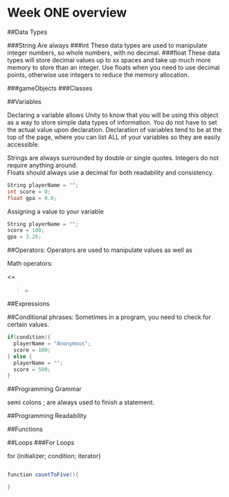 # Week ONE overview


##Data Types

###String
  Are always
###int
  These data types are used to manipulate integer numbers, so whole numbers, with no decimal.
###float
  These data types will store decimal values up to xx spaces and take up much more memory to store than an integer.  Use floats when you need to use decimal points, otherwise use integers to reduce the memory allocation.



###gameObjects
###Classes


##Variables

Declaring a variable allows Unity to know that you will be using this object as a way to store simple data types of information. You do not have to set the actual value upon declaration.  Declaration of variables tend to be at the top of the page, where you can list ALL of your variables so they are easily accessible.  

Strings are always surrounded by double or single quotes.
Integers do not require anything around.  
Floats should always use a decimal for both readability and consistency.

```C#
String playerName = "";
int score = 0;
float gpa = 0.0;

```

Assigning a value to your variable

```C#
String playerName = "";
score = 100;
gpa = 3.26;
```





##Operators:
Operators are used to manipulate values as well as

Math operators:



<=
>=

##Expressions



##Conditional phrases:
Sometimes in a program, you need to check for certain values.

>
```C#
if(condition){
  playerName = "Anonymous";
  score = 100;
} else {
  playerName = "";
  score = 500;
}
```
>


##Programming Grammar

semi colons ; are always used to finish a statement.  



##Programming Readability




##Functions



##Loops
###For Loops





for (initializer; condition; iterator)


```C#

function countToFive(){

}


```
